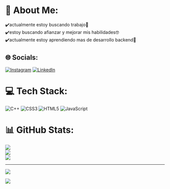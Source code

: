 # 💫 About Me:
✔️actualmente estoy buscando trabajo🔭<br>✔️estoy buscando afianzar y mejorar mis habilidades🤓<br>✔️actualmente estoy aprendiendo mas de desarrollo backend🌱<br>


## 🌐 Socials:
[![Instagram](https://img.shields.io/badge/Instagram-%23E4405F.svg?logo=Instagram&logoColor=white)](https://instagram.com/https://www.instagram.com/alexreyes.gm/) [![LinkedIn](https://img.shields.io/badge/LinkedIn-%230077B5.svg?logo=linkedin&logoColor=white)](https://linkedin.com/in/https://www.linkedin.com/in/alex-reyes-411a57271/) 

# 💻 Tech Stack:
![C++](https://img.shields.io/badge/c++-%2300599C.svg?style=for-the-badge&logo=c%2B%2B&logoColor=white) ![CSS3](https://img.shields.io/badge/css3-%231572B6.svg?style=for-the-badge&logo=css3&logoColor=white) ![HTML5](https://img.shields.io/badge/html5-%23E34F26.svg?style=for-the-badge&logo=html5&logoColor=white) ![JavaScript](https://img.shields.io/badge/javascript-%23323330.svg?style=for-the-badge&logo=javascript&logoColor=%23F7DF1E)
# 📊 GitHub Stats:
![](https://github-readme-stats.vercel.app/api?username=Alex02rp&theme=dark&hide_border=false&include_all_commits=false&count_private=false)<br/>
![](https://github-readme-streak-stats.herokuapp.com/?user=Alex02rp&theme=dark&hide_border=false)<br/>
![](https://github-readme-stats.vercel.app/api/top-langs/?username=Alex02rp&theme=dark&hide_border=false&include_all_commits=false&count_private=false&layout=compact)

---
[![](https://visitcount.itsvg.in/api?id=Alex02rp&icon=0&color=0)](https://visitcount.itsvg.in)

<!-- Proudly created with GPRM ( https://gprm.itsvg.in ) -->
<a href="https://visitcount.itsvg.in">
  <img src="https://visitcount.itsvg.in/api?id=Alex02rp&label=Profile%20Views&color=3&pretty=true" />
</a>
